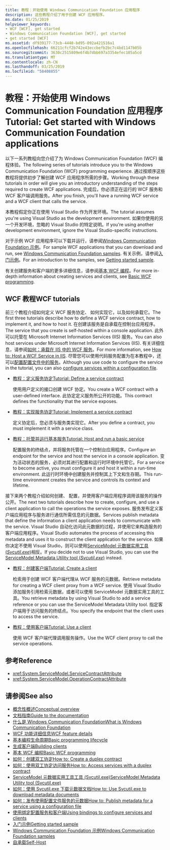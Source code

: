 ```yaml
---
title: 教程：开始使用 Windows Communication Foundation 应用程序
description: 这些教程介绍了用于创建 WCF 应用程序。
ms.date: 01/25/2019
helpviewer_keywords:
- WCF [WCF], get started
- Windows Communication Foundation [WCF], get started
- get started [WCF]
ms.assetid: df939177-73cb-4440-bd95-092a421516a1
ms.openlocfilehash: 66211cfcf2b742e43eccbefb2bc7c4bd1147b05b
ms.sourcegitcommit: 3630c2515809e6f4b7dbb697a3354efec105a5cd
ms.translationtype: MT
ms.contentlocale: zh-CN
ms.lasthandoff: 03/25/2019
ms.locfileid: "58408855"
---
```

# <a name="tutorial-get-started-with-windows-communication-foundation-applications"></a><span data-ttu-id="ea6c5-103">教程：开始使用 Windows Communication Foundation 应用程序</span><span class="sxs-lookup"><span data-stu-id="ea6c5-103">Tutorial: Get started with Windows Communication Foundation applications</span></span>
<span data-ttu-id="ea6c5-104">以下一系列教程向您介绍了为 Windows Communication Foundation (WCF) 编程体验。</span><span class="sxs-lookup"><span data-stu-id="ea6c5-104">The following series of tutorials introduce you to the Windows Communication Foundation (WCF) programming experience.</span></span> <span data-ttu-id="ea6c5-105">通过按顺序这些教程将提供初步了解创建 WCF 应用程序所需的步骤。</span><span class="sxs-lookup"><span data-stu-id="ea6c5-105">Working through these tutorials in order will give you an introductory understanding of the steps required to create WCF applications.</span></span> <span data-ttu-id="ea6c5-106">完成后，你必须正在运行的 WCF 服务和 WCF 客户端调用服务。</span><span class="sxs-lookup"><span data-stu-id="ea6c5-106">After you finish, you'll have a running WCF service and a WCF client that calls the service.</span></span> 

<span data-ttu-id="ea6c5-107">本教程假定你正在使用 Visual Studio 作为开发环境。</span><span class="sxs-lookup"><span data-stu-id="ea6c5-107">The tutorial assumes you're using Visual Studio as the development environment.</span></span> <span data-ttu-id="ea6c5-108">如果你使用的另一个开发环境，忽略的 Visual Studio 的特定说明。</span><span class="sxs-lookup"><span data-stu-id="ea6c5-108">If you're using another development environment, ignore the Visual Studio-specific instructions.</span></span> 

<span data-ttu-id="ea6c5-109">对于示例 WCF 应用程序可以下载并运行，请参阅[Windows Communication Foundation 示例](samples/index.md)。</span><span class="sxs-lookup"><span data-stu-id="ea6c5-109">For sample WCF applications that you can download and run, see [Windows Communication Foundation samples](samples/index.md).</span></span> <span data-ttu-id="ea6c5-110">有关示例，请参阅[入门示例](samples/getting-started-sample.md)。</span><span class="sxs-lookup"><span data-stu-id="ea6c5-110">For an introduction to the samples, see [Getting started sample](samples/getting-started-sample.md).</span></span>

<span data-ttu-id="ea6c5-111">有关创建服务和客户端的更多详细信息，请参阅[基本 WCF 编程](basic-wcf-programming.md)。</span><span class="sxs-lookup"><span data-stu-id="ea6c5-111">For more in-depth information about creating services and clients, see [Basic WCF programming](basic-wcf-programming.md).</span></span>

## <a name="wcf-tutorials"></a><span data-ttu-id="ea6c5-112">WCF 教程</span><span class="sxs-lookup"><span data-stu-id="ea6c5-112">WCF tutorials</span></span>

<span data-ttu-id="ea6c5-113">前三个教程介绍如何定义 WCF 服务协定、 如何实现它，以及如何承载它。</span><span class="sxs-lookup"><span data-stu-id="ea6c5-113">The first three tutorials describe how to define a WCF service contract, how to implement it, and how to host it.</span></span> <span data-ttu-id="ea6c5-114">在创建该服务是自承载在控制台应用程序。</span><span class="sxs-lookup"><span data-stu-id="ea6c5-114">The service that you create is self-hosted within a console application.</span></span> <span data-ttu-id="ea6c5-115">此外可以托管在 Microsoft Internet Information Services (IIS) 服务。</span><span class="sxs-lookup"><span data-stu-id="ea6c5-115">You can also host services under Microsoft Internet Information Services (IIS).</span></span> <span data-ttu-id="ea6c5-116">有关详细信息，请参阅[如何：承载在 IIS 中的 WCF 服务](feature-details/how-to-host-a-wcf-service-in-iis.md)。</span><span class="sxs-lookup"><span data-stu-id="ea6c5-116">For more information, see [How to: Host a WCF Service in IIS](feature-details/how-to-host-a-wcf-service-in-iis.md).</span></span> <span data-ttu-id="ea6c5-117">尽管您可以使用代码服务配置为在本教程中，还可以[配置配置文件中的服务](configuring-services-using-configuration-files.md)。</span><span class="sxs-lookup"><span data-stu-id="ea6c5-117">Although you use code to configure the service in the tutorial, you can also [configure services within a configuration file](configuring-services-using-configuration-files.md).</span></span> 

- [<span data-ttu-id="ea6c5-118">教程：定义服务协定</span><span class="sxs-lookup"><span data-stu-id="ea6c5-118">Tutorial: Define a service contract</span></span>](how-to-define-a-wcf-service-contract.md)

    <span data-ttu-id="ea6c5-119">使用用户定义的接口创建 WCF 协定。</span><span class="sxs-lookup"><span data-stu-id="ea6c5-119">You create a WCF contract with a user-defined interface.</span></span> <span data-ttu-id="ea6c5-120">此协定定义服务所公开的功能。</span><span class="sxs-lookup"><span data-stu-id="ea6c5-120">This contract defines the functionality that the service exposes.</span></span>

- [<span data-ttu-id="ea6c5-121">教程：实现服务协定</span><span class="sxs-lookup"><span data-stu-id="ea6c5-121">Tutorial: Implement a service contract</span></span>](how-to-implement-a-wcf-contract.md)

    <span data-ttu-id="ea6c5-122">定义协定后，您必须与服务类实现它。</span><span class="sxs-lookup"><span data-stu-id="ea6c5-122">After you define a contract, you must implement it with a service class.</span></span>

- [<span data-ttu-id="ea6c5-123">教程：托管并运行基本服务</span><span class="sxs-lookup"><span data-stu-id="ea6c5-123">Tutorial: Host and run a basic service</span></span>](how-to-host-and-run-a-basic-wcf-service.md)

    <span data-ttu-id="ea6c5-124">配置服务的终结点，并将服务托管在一个控制台应用程序。</span><span class="sxs-lookup"><span data-stu-id="ea6c5-124">Configure an endpoint for the service and host the service in a console application.</span></span> <span data-ttu-id="ea6c5-125">变为活动状态的服务，必须对其进行配置和运行时环境中托管它。</span><span class="sxs-lookup"><span data-stu-id="ea6c5-125">For a service to become active, you must configure it and host it within a run-time environment.</span></span> <span data-ttu-id="ea6c5-126">此运行时环境中创建服务并控制其上下文和生存期。</span><span class="sxs-lookup"><span data-stu-id="ea6c5-126">This run-time environment creates the service and controls its context and lifetime.</span></span>

<span data-ttu-id="ea6c5-127">接下来两个教程介绍如何创建、 配置，并使用客户端应用程序调用该服务的操作公开。</span><span class="sxs-lookup"><span data-stu-id="ea6c5-127">The next two tutorials describe how to create, configure, and use a client application to call the operations the service exposes.</span></span> <span data-ttu-id="ea6c5-128">服务发布定义客户端应用程序与服务进行通信所需信息的元数据。</span><span class="sxs-lookup"><span data-stu-id="ea6c5-128">Services publish metadata that define the information a client application needs to communicate with the service.</span></span> <span data-ttu-id="ea6c5-129">Visual Studio 自动化访问此元数据的过程，并使用它来构造服务的客户端应用程序。</span><span class="sxs-lookup"><span data-stu-id="ea6c5-129">Visual Studio automates the process of accessing this metadata and uses it to construct the client application for the service.</span></span> <span data-ttu-id="ea6c5-130">如果你决定不使用 Visual Studio，则可以使用[ServiceModel 元数据实用工具 (*Svcutil.exe*)](servicemodel-metadata-utility-tool-svcutil-exe.md)相反。</span><span class="sxs-lookup"><span data-stu-id="ea6c5-130">If you decide not to use Visual Studio, you can use the [ServiceModel Metadata Utility tool (*Svcutil.exe*)](servicemodel-metadata-utility-tool-svcutil-exe.md) instead.</span></span>

- [<span data-ttu-id="ea6c5-131">教程：创建客户端</span><span class="sxs-lookup"><span data-stu-id="ea6c5-131">Tutorial: Create a client</span></span>](how-to-create-a-wcf-client.md)

    <span data-ttu-id="ea6c5-132">检索用于创建 WCF 客户端代理从 WCF 服务的元数据。</span><span class="sxs-lookup"><span data-stu-id="ea6c5-132">Retrieve metadata for creating a WCF client proxy from a WCF service.</span></span> <span data-ttu-id="ea6c5-133">使用 Visual Studio 添加服务引用检索元数据，或者可以使用 ServiceModel 元数据实用工具的工具。</span><span class="sxs-lookup"><span data-stu-id="ea6c5-133">You retrieve metadata by using Visual Studio to add a service reference or you can use the ServiceModel Metadata Utility tool.</span></span> <span data-ttu-id="ea6c5-134">指定客户端用于访问服务的终结点。</span><span class="sxs-lookup"><span data-stu-id="ea6c5-134">You specify the endpoint that the client uses to access the service.</span></span>

- [<span data-ttu-id="ea6c5-135">教程：使用客户端</span><span class="sxs-lookup"><span data-stu-id="ea6c5-135">Tutorial: Use a client</span></span>](how-to-use-a-wcf-client.md)

    <span data-ttu-id="ea6c5-136">使用 WCF 客户端代理调用服务操作。</span><span class="sxs-lookup"><span data-stu-id="ea6c5-136">Use the WCF client proxy to call the service operations.</span></span>

## <a name="reference"></a><span data-ttu-id="ea6c5-137">参考</span><span class="sxs-lookup"><span data-stu-id="ea6c5-137">Reference</span></span>

- <xref:System.ServiceModel.ServiceContractAttribute>
- <xref:System.ServiceModel.OperationContractAttribute>

## <a name="see-also"></a><span data-ttu-id="ea6c5-138">请参阅</span><span class="sxs-lookup"><span data-stu-id="ea6c5-138">See also</span></span>

- [<span data-ttu-id="ea6c5-139">概念性概述</span><span class="sxs-lookup"><span data-stu-id="ea6c5-139">Conceptual overview</span></span>](conceptual-overview.md)
- [<span data-ttu-id="ea6c5-140">文档指南</span><span class="sxs-lookup"><span data-stu-id="ea6c5-140">Guide to the documentation</span></span>](guide-to-the-documentation.md)
- [<span data-ttu-id="ea6c5-141">什么是 Windows Communication Foundation</span><span class="sxs-lookup"><span data-stu-id="ea6c5-141">What is Windows Communication Foundation</span></span>](whats-wcf.md)
- [<span data-ttu-id="ea6c5-142">WCF 功能详细信息</span><span class="sxs-lookup"><span data-stu-id="ea6c5-142">WCF feature details</span></span>](feature-details/index.md)
- [<span data-ttu-id="ea6c5-143">基本编程生命周期</span><span class="sxs-lookup"><span data-stu-id="ea6c5-143">Basic programming lifecycle</span></span>](basic-programming-lifecycle.md)
- [<span data-ttu-id="ea6c5-144">生成客户端</span><span class="sxs-lookup"><span data-stu-id="ea6c5-144">Building clients</span></span>](building-clients.md)
- [<span data-ttu-id="ea6c5-145">基本 WCF 编程</span><span class="sxs-lookup"><span data-stu-id="ea6c5-145">Basic WCF programming</span></span>](basic-wcf-programming.md)
- [<span data-ttu-id="ea6c5-146">如何：创建双工协定</span><span class="sxs-lookup"><span data-stu-id="ea6c5-146">How to: Create a duplex contract</span></span>](feature-details/how-to-create-a-duplex-contract.md)
- [<span data-ttu-id="ea6c5-147">如何：使用双工协定访问服务</span><span class="sxs-lookup"><span data-stu-id="ea6c5-147">How to: Access services with a duplex contract</span></span>](feature-details/how-to-access-services-with-a-duplex-contract.md)
- [<span data-ttu-id="ea6c5-148">ServiceModel 元数据实用工具工具 (Svcutil.exe)</span><span class="sxs-lookup"><span data-stu-id="ea6c5-148">ServiceModel Metadata Utility tool (Svcutil.exe)</span></span>](servicemodel-metadata-utility-tool-svcutil-exe.md)
- [<span data-ttu-id="ea6c5-149">如何：使用 Svcutil.exe 下载元数据文档</span><span class="sxs-lookup"><span data-stu-id="ea6c5-149">How to: Use Svcutil.exe to download metadata documents</span></span>](feature-details/how-to-use-svcutil-exe-to-download-metadata-documents.md)
- [<span data-ttu-id="ea6c5-150">如何：发布使用配置文件服务的元数据</span><span class="sxs-lookup"><span data-stu-id="ea6c5-150">How to: Publish metadata for a service using a configuration file</span></span>](feature-details/how-to-publish-metadata-for-a-service-using-a-configuration-file.md)
- [<span data-ttu-id="ea6c5-151">使用绑定配置服务和客户端</span><span class="sxs-lookup"><span data-stu-id="ea6c5-151">Using bindings to configure services and clients</span></span>](using-bindings-to-configure-services-and-clients.md)
- [<span data-ttu-id="ea6c5-152">入门示例</span><span class="sxs-lookup"><span data-stu-id="ea6c5-152">Getting started sample</span></span>](samples/getting-started-sample.md)
- [<span data-ttu-id="ea6c5-153">Windows Communication Foundation 示例</span><span class="sxs-lookup"><span data-stu-id="ea6c5-153">Windows Communication Foundation samples</span></span>](samples/index.md)
- [<span data-ttu-id="ea6c5-154">自承载</span><span class="sxs-lookup"><span data-stu-id="ea6c5-154">Self-Host</span></span>](samples/self-host.md)


